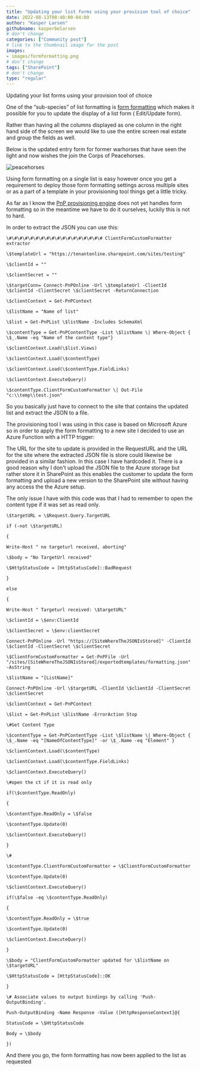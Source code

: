 ```yaml
---
title: "Updating your list forms using your provision tool of choice"
date: 2022-08-13T08:40:00-04:00
author: "Kasper Larsen"
githubname: kasperbolarsen
# don't change
categories: ["Community post"]
# link to the thumbnail image for the post
images:
- images/formformatting.png
# don't change
tags: ["SharePoint"]
# don't change
type: "regular"
---
```



Updating your list forms using your provision tool of choice

One of the “sub-species” of list formatting is [form formatting](https://docs.microsoft.com/en-us/sharepoint/dev/declarative-customization/list-form-configuration) which makes it possible for you to update the display of a list form ( Edit/Update form).

Rather than having all the columns displayed as one column in the right hand side of the screen we would like to use the entire screen real estate and group the fields as well.

Below is the updated entry form for former warhorses that have seen the light and now wishes the join the Corps of Peacehorses.

![peacehorses](/images/formformatting.png)

Using form formatting on a single list is easy however once you get a requirement to deploy those form formatting settings across multiple sites or as a part of a template in your provisioning tool things get a little tricky.

As far as I know the [PnP provisioning engine](https://docs.microsoft.com/en-us/sharepoint/dev/solution-guidance/introducing-the-pnp-provisioning-engine) does not yet handles form formatting so in the meantime we have to do it ourselves, luckily this is not to hard.

In order to extract the JSON you can use this:

    \#\#\#\#\#\#\#\#\#\#\#\#\#\#\#\#\#\# ClientFormCustomFormatter extractor
    
    \$templateUrl = "https://tenantonline.sharepoint.com/sites/testing"
    
    \$clientId = ""
    
    \$clientSecret = ""
    
    \$targetConn= Connect-PnPOnline -Url \$templateUrl -ClientId \$clientId -ClientSecret \$clientSecret -ReturnConnection
    
    \$clientContext = Get-PnPContext
    
    \$listName = "Name of list"
    
    \$list = Get-PnPList \$listName -Includes SchemaXml
    
    \$contentType = Get-PnPContentType -List \$listName \| Where-Object { \$_.Name -eq "Name of the content type"}
    
    \$clientContext.Load(\$list.Views)
    
    \$clientContext.Load(\$contentType)
    
    \$clientContext.Load(\$contentType.FieldLinks)
    
    \$clientContext.ExecuteQuery()
    
    \$contentType.ClientFormCustomFormatter \| Out-File "c:\\temp\\test.json"
    
So you basically just have to connect to the site that contains the updated list and extract the JSON to a file.

The provisioning tool I was using in this case is based on Microsoft Azure so in order to apply the form formatting to a new site I decided to use an Azure Function with a HTTP trigger:

The URL for the site to update is provided in the RequestURL and the URL for the site where the extracted JSON file is store could likewise be provided in a similar fashion. In this case I have hardcoded it.
There is a good reason why I don't upload the JSON file to the Azure storage but rather store it in SharePoint as this enables the customer to update the form formatting and upload a new version to the SharePoint site without having any access the the Azure setup. 

The only issue I have with this code was that I had to remember to open the content type if it was set as read only.

    \$targetURL = \$Request.Query.TargetURL
    
    if (-not \$targetURL)
    
    {
    
    Write-Host " no targeturl received, aborting"
    
    \$body = "No TargetUrl received"
    
    \$HttpStatusCode = [HttpStatusCode]::BadRequest
    
    }
    
    else
    
    {
    
    Write-Host " Targeturl received: \$targetURL"
    
    \$clientId = \$env:ClientId
    
    \$clientSecret = \$env:clientSecret
    
    Connect-PnPOnline -Url "https://[SiteWhereTheJSONIsStored]" -ClientId \$clientId -ClientSecret \$clientSecret
    
    \$ClientFormCustomFormatter = Get-PnPFile -Url "/sites/[SiteWhereTheJSONIsStored]/exportedtemplates/formatting.json" -AsString
    
    \$listName = "[ListName]"
    
    Connect-PnPOnline -Url \$targetURL -ClientId \$clientId -ClientSecret \$clientSecret
    
    \$clientContext = Get-PnPContext
    
    \$list = Get-PnPList \$listName -ErrorAction Stop
    
    \#Get Content Type
    
    \$contentType = Get-PnPContentType -List \$listName \| Where-Object { \$_.Name -eq "[NameOfContentType]" -or \$_.Name -eq "Element" }
    
    \$clientContext.Load(\$contentType)
    
    \$clientContext.Load(\$contentType.FieldLinks)
    
    \$clientContext.ExecuteQuery()
    
    \#open the ct if it is read only
    
    if(\$contentType.ReadOnly)
    
    {
    
    \$contentType.ReadOnly = \$false
    
    \$contentType.Update(0)
    
    \$clientContext.ExecuteQuery()
    
    }
    
    \#
    
    \$contentType.ClientFormCustomFormatter = \$ClientFormCustomFormatter
    
    \$contentType.Update(0)
    
    \$clientContext.ExecuteQuery()
    
    if(\$false -eq \$contentType.ReadOnly)
    
    {
    
    \$contentType.ReadOnly = \$true
    
    \$contentType.Update(0)
    
    \$clientContext.ExecuteQuery()
    
    }
    
    \$body = "ClientFormCustomFormatter updated for \$listName on \$targetURL"
    
    \$HttpStatusCode = [HttpStatusCode]::OK
    
    }
    
    \# Associate values to output bindings by calling 'Push-OutputBinding'.
    
    Push-OutputBinding -Name Response -Value ([HttpResponseContext]@{
    
    StatusCode = \$HttpStatusCode
    
    Body = \$body
    
    })
    
And there you go, the form formatting has now been applied to the list as requested
